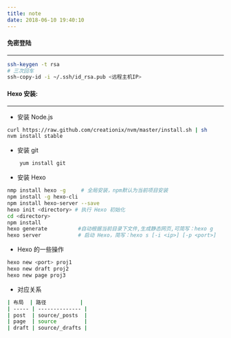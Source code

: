 ```yaml
---
title: note
date: 2018-06-10 19:40:10
---
```

#### 免密登陆
***
``` bash
ssh-keygen -t rsa
# 三次回车
ssh-copy-id -i ~/.ssh/id_rsa.pub <远程主机IP>
```
#### Hexo 安装:
***
* 安装 Node.js
``` bash
curl https://raw.github.com/creationix/nvm/master/install.sh | sh
nvm install stable
```
* 安装 git
``` bash
    yum install git
```
* 安装 Hexo
``` bash
nmp install hexo -g     # 全局安装，npm默认为当前项目安装
npm install -g hexo-cli
npm install hexo-server --save
hexo init <directory> # 执行 Hexo 初始化
cd <directory>
npm install
hexo generate          #自动根据当前目录下文件,生成静态网页,可简写：hexo g
hexo server            # 启动 Hexo，简写：hexo s [-i <ip>] [-p <port>]
```
* Hexo 的一些操作
``` bash
hexo new <port> proj1
hexo new draft proj2
hexo new page proj3
```
* 对应关系
``` bash
| 布局  | 路径           |
| ----- | -------------- |
| post  | source/_posts  |
| page  | source         |
| draft | source/_drafts |
```
